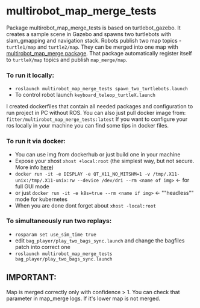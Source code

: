 # multirobot_map_merge_tests

Package multirobot_map_merge_tests is based on turtlebot_gazebo. It creates a sample scene in Gazebo and spawns two turtlebots with slam_gmapping and navigation stack.
Robots publish two map topics - `turtle1/map` and `turtle2/map`.
They can be merged into one map with [multirobot_map_merge package](http://wiki.ros.org/multirobot_map_merge).
That package automatically register itself to `turtleX/map` topics and publish `map_merge/map`.

### To run it locally:
- `roslaunch multirobot_map_merge_tests spawn_two_turtlebots.launch`
- To control robot launch `keyboard_teleop_turtleX.launch`

I created dockerfiles that contain all needed packages and configuration to run project in PC without ROS. You can also just pull docker image from: `fitter/multirobot_map_merge_tests:latest`
If you want to configure your ros locally in your machine you can find some tips in docker files.

### To run it via docker:
- You can use img from dockerhub or just build one in your machine
- Expose your xhost `xhost +local:root` (the simplest way, but not secure. More info  [here](http://wiki.ros.org/docker/Tutorials/GUI))
- `docker run -it -e DISPLAY -e QT_X11_NO_MITSHM=1 -v /tmp/.X11-unix:/tmp/.X11-unix:rw --device /dev/dri --rm <name of img>` <- for full GUI mode
- or just `docker run -it -e k8s=true --rm <name if img>` <- ""headless"" mode for kubernetes
- When you are done dont forget about `xhost -local:root`

### To simultaneously run two replays:
- `rosparam set use_sim_time true`
- edit `bag_player/play_two_bags_sync.launch` and change the bagfiles patch into correct one
- `roslaunch multirobot_map_merge_tests bag_player/play_two_bags_sync.launch`

## IMPORTANT:
Map is merged correctly only with confidence > 1. You can check that parameter in map_merge logs. If it's lower map is not merged.
